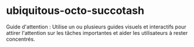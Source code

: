 # ubiquitous-octo-succotash
Guide d'attention : Utilise un ou plusieurs guides visuels et interactifs pour attirer l'attention sur les tâches importantes et aider les utilisateurs à rester concentrés.
